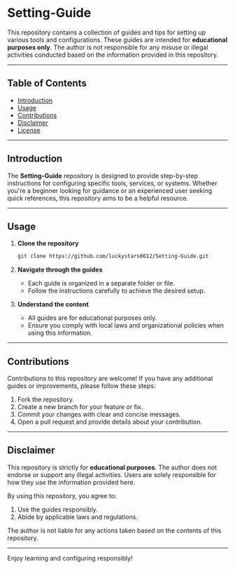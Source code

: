 # Setting-Guide

This repository contains a collection of guides and tips for setting up various tools and configurations. These guides are intended for **educational purposes only**. The author is not responsible for any misuse or illegal activities conducted based on the information provided in this repository.

---

## Table of Contents

- [Introduction](#introduction)
- [Usage](#usage)
- [Contributions](#contributions)
- [Disclaimer](#disclaimer)
- [License](#license)

---

## Introduction

The **Setting-Guide** repository is designed to provide step-by-step instructions for configuring specific tools, services, or systems. Whether you're a beginner looking for guidance or an experienced user seeking quick references, this repository aims to be a helpful resource.

---

## Usage

1. **Clone the repository**
   ```bash
   git clone https://github.com/luckystars0612/Setting-Guide.git
   ```

2. **Navigate through the guides**
   - Each guide is organized in a separate folder or file.
   - Follow the instructions carefully to achieve the desired setup.

3. **Understand the content**
   - All guides are for educational purposes only.
   - Ensure you comply with local laws and organizational policies when using this information.

---

## Contributions

Contributions to this repository are welcome! If you have any additional guides or improvements, please follow these steps:

1. Fork the repository.
2. Create a new branch for your feature or fix.
3. Commit your changes with clear and concise messages.
4. Open a pull request and provide details about your contribution.

---

## Disclaimer

This repository is strictly for **educational purposes**. The author does not endorse or support any illegal activities. Users are solely responsible for how they use the information provided here.

By using this repository, you agree to:

1. Use the guides responsibly.
2. Abide by applicable laws and regulations.

The author is not liable for any actions taken based on the contents of this repository.

---

Enjoy learning and configuring responsibly!
